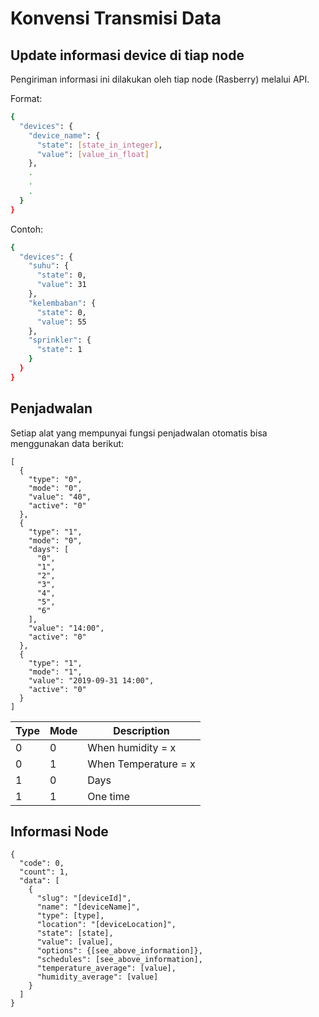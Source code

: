 # Konvensi Transmisi Data


## Update informasi device di tiap node

Pengiriman informasi ini dilakukan oleh tiap node (Rasberry) melalui API.

Format:

```bash
{
  "devices": {
    "device_name": {
      "state": [state_in_integer],
      "value": [value_in_float]
    },
    .
    .
    .
  }
}
```

Contoh:

```bash
{
  "devices": {
    "suhu": {
      "state": 0,
      "value": 31
    },
    "kelembaban": {
      "state": 0,
      "value": 55
    },
    "sprinkler": {
      "state": 1
    }
  }
}
```

## Penjadwalan

Setiap alat yang mempunyai fungsi penjadwalan otomatis bisa menggunakan data berikut:

```
[
  {
    "type": "0",
    "mode": "0",
    "value": "40",
    "active": "0"
  },
  {
    "type": "1",
    "mode": "0",
    "days": [
      "0",
      "1",
      "2",
      "3",
      "4",
      "5",
      "6"
    ],
    "value": "14:00",
    "active": "0"
  },
  {
    "type": "1",
    "mode": "1",
    "value": "2019-09-31 14:00",
    "active": "0"
  }
]
```



| Type  | Mode | Description |
|--|---|---|
| 0 | 0 | When humidity = x  |
| 0 | 1 | When Temperature = x  |
| 1 | 0 | Days  |
| 1 | 1 | One time  |



## Informasi Node

```
{
  "code": 0,
  "count": 1,
  "data": [
    {
      "slug": "[deviceId]",
      "name": "[deviceName]",
      "type": [type],
      "location": "[deviceLocation]",
      "state": [state],
      "value": [value],
      "options": {[see_above_information]},
      "schedules": [see_above_information],
      "temperature_average": [value],
      "humidity_average": [value]
    }
  ]
}
```

